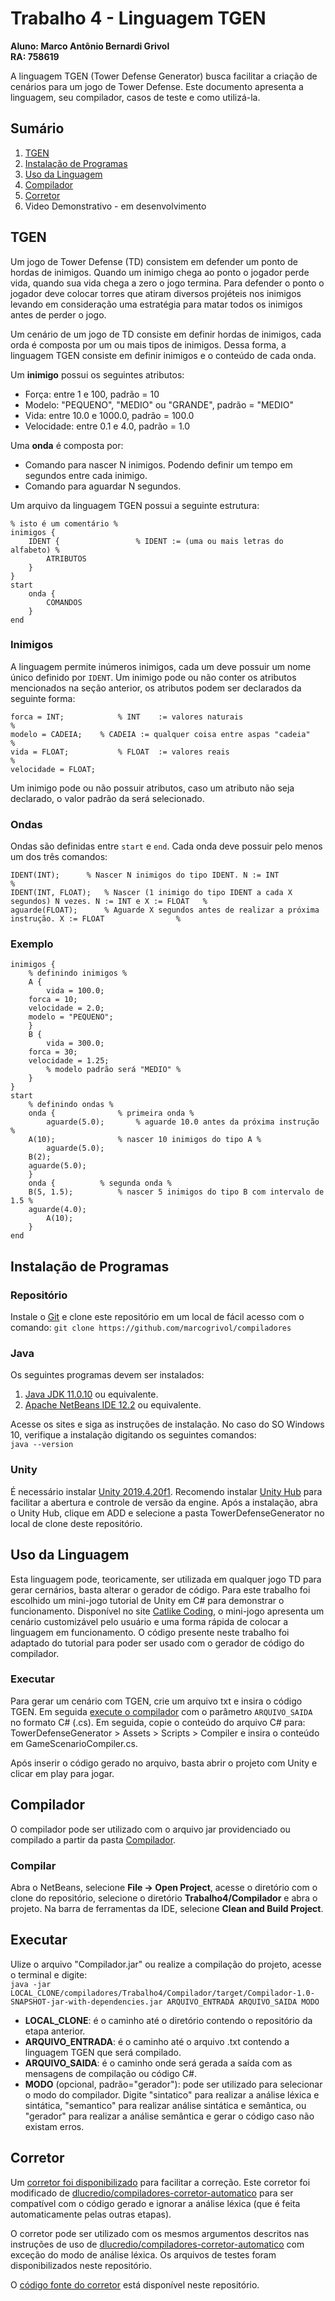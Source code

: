 # Trabalho 4 - Linguagem TGEN
**Aluno: Marco Antônio Bernardi Grivol**\
**RA: 758619**

A linguagem TGEN (Tower Defense Generator) busca facilitar a criação de cenários para um jogo de Tower Defense. Este documento apresenta a linguagem, seu compilador, casos de teste e como utilizá-la.

## Sumário
1. [TGEN](#tgen)
2. [Instalação de Programas](#instalação-de-programas)
2. [Uso da Linguagem](#uso-da-linguagem)
3. [Compilador](#compilador)
4. [Corretor](#corretor)
5. Video Demonstrativo - em desenvolvimento

## TGEN
Um jogo de Tower Defense (TD) consistem em defender um ponto de hordas de inimigos. Quando um inimigo chega ao ponto o jogador perde vida, quando  sua vida chega a zero o jogo termina. Para defender o ponto o jogador deve colocar torres que atiram diversos projéteis nos inimigos levando em consideração uma estratégia para matar todos os inimigos antes de perder o jogo.


Um cenário de um jogo de TD consiste em definir hordas de inimigos, cada orda é composta por um ou mais tipos de inimigos. Dessa forma, a linguagem TGEN consiste em definir inimigos e o conteúdo de cada onda.

Um **inimigo** possui os seguintes atributos:
* Força: entre 1 e 100, padrão = 10
* Modelo: "PEQUENO", "MEDIO" ou "GRANDE", padrão = "MEDIO"
* Vida: entre 10.0 e 1000.0, padrão = 100.0
* Velocidade: entre 0.1 e 4.0, padrão = 1.0

Uma **onda** é composta por:
* Comando para nascer N inimigos. Podendo definir um tempo em segundos entre cada inimigo.
* Comando para aguardar N segundos.

Um arquivo da linguagem TGEN possui a seguinte estrutura:
``` 
% isto é um comentário %
inimigos { 
	IDENT {					% IDENT := (uma ou mais letras do alfabeto) %
    	ATRIBUTOS
    }
}
start
	onda {
    	COMANDOS
    }
end
```

### Inimigos
A linguagem permite inúmeros inimigos, cada um deve possuir um nome único definido por `IDENT`. Um inimigo pode ou não conter os atributos mencionados na seção anterior, os atributos podem ser declarados da seguinte forma:
```
forca = INT;            % INT    := valores naturais                       %
modelo = CADEIA;	% CADEIA := qualquer coisa entre aspas "cadeia"    %
vida = FLOAT;	        % FLOAT  := valores reais                          %
velocidade = FLOAT;
```
Um inimigo pode ou não possuir atributos, caso um atributo não seja declarado, o valor padrão da será selecionado.

### Ondas
Ondas são definidas entre `start` e `end`. Cada onda deve possuir pelo menos um dos três comandos:
```
IDENT(INT);	     % Nascer N inimigos do tipo IDENT. N := INT                                           %
IDENT(INT, FLOAT);   % Nascer (1 inimigo do tipo IDENT a cada X segundos) N vezes. N := INT e X := FLOAT   %
aguarde(FLOAT);      % Aguarde X segundos antes de realizar a próxima instrução. X := FLOAT                %
```

### Exemplo
```
inimigos {
    % definindo inimigos %
    A {
        vida = 100.0;
	forca = 10;
	velocidade = 2.0;
	modelo = "PEQUENO";
    }
    B {
        vida = 300.0;
	forca = 30;
	velocidade = 1.25;
        % modelo padrão será "MEDIO" %
    }
}
start
    % definindo ondas %
    onda {	            % primeira onda %
        aguarde(5.0);       % aguarde 10.0 antes da próxima instrução %
	A(10);              % nascer 10 inimigos do tipo A %
        aguarde(5.0);       
	B(2); 
	aguarde(5.0);
    }
    onda {		    % segunda onda %
	B(5, 1.5);          % nascer 5 inimigos do tipo B com intervalo de 1.5 %
	aguarde(4.0);
        A(10);
    }
end
```

## Instalação de Programas
### Repositório
Instale o [Git](https://git-scm.com/downloads) e clone este repositório em um local de fácil acesso com o comando: `git clone https://github.com/marcogrivol/compiladores`


### Java
Os seguintes programas devem ser instalados:
1. [Java JDK 11.0.10](https://www.oracle.com/java/technologies/javase-jdk11-downloads.html) ou equivalente.
3. [Apache NetBeans IDE 12.2](https://netbeans.apache.org/) ou equivalente.


Acesse os sites e siga as instruções de instalação. No caso do SO Windows 10, verifique a instalação digitando os seguintes comandos:\
``
java --version
``

### Unity
É necessário instalar [Unity 2019.4.20f1](https://unity3d.com/unity/qa/lts-releases).
Recomendo instalar [Unity Hub](https://unity3d.com/unity/qa/lts-releases) para facilitar a abertura e controle de versão da engine. Após a instalação, abra o Unity Hub, clique em ADD e selecione a pasta TowerDefenseGenerator no local de clone deste repositório.


## Uso da Linguagem
Esta linguagem pode, teoricamente, ser utilizada em qualquer jogo TD para gerar cernários, basta alterar o gerador de código. Para este trabalho foi escolhido um mini-jogo tutorial de Unity em C# para demonstrar o funcionamento. Disponível no site [Catlike Coding](https://catlikecoding.com/), o mini-jogo apresenta um cenário customizável pelo usuário e uma forma rápida de colocar a linguagem em funcionamento. O código presente neste trabalho foi adaptado do tutorial para poder ser usado com o gerador de código do compilador.

### Executar

Para gerar um cenário com TGEN, crie um arquivo txt e insira o código TGEN. Em seguida [execute o compilador](#compilador) com o parâmetro `ARQUIVO_SAIDA` no formato C# (.cs). Em seguida, copie o conteúdo do arquivo C# para: TowerDefenseGenerator > Assets > Scripts > Compiler e insira o conteúdo em GameScenarioCompiler.cs.

Após inserir o código gerado no arquivo, basta abrir o projeto com Unity e clicar em play para jogar.

## Compilador
O compilador pode ser utilizado com o arquivo jar providenciado ou compilado a partir da pasta [Compilador](https://github.com/MarcoGrivol/compiladores/tree/master/Trabalho4/Compilador). 

### Compilar
Abra o NetBeans, selecione **File → Open Project**, acesse o diretório com o clone do repositório, selecione o diretório **Trabalho4/Compilador** e abra o projeto.
Na barra de ferramentas da IDE, selecione **Clean and Build Project**.

## Executar
Ulize o arquivo "Compilador.jar" ou realize a compilação do projeto, acesse o terminal e digite: \
``java -jar LOCAL_CLONE/compiladores/Trabalho4/Compilador/target/Compilador-1.0-SNAPSHOT-jar-with-dependencies.jar ARQUIVO_ENTRADA ARQUIVO_SAIDA MODO``
* **LOCAL_CLONE**: é o caminho até o diretório contendo o repositório da etapa anterior.
* **ARQUIVO_ENTRADA**: é o caminho até o arquivo .txt contendo a linguagem TGEN que será compilado.
* **ARQUIVO_SAIDA**: é o caminho onde será gerada a saída com as mensagens de compilação ou código C#.
* **MODO** (opcional, padrão="gerador"): pode ser utilizado para selecionar o modo do compilador. Digite "sintatico" para realizar a análise léxica e sintática, "semantico" para realizar análise sintática e semântica, ou "gerador" para realizar a análise semântica e gerar o código caso não existam erros.

## Corretor
Um [corretor foi disponibilizado](https://github.com/MarcoGrivol/compiladores/blob/master/Trabalho4/corretor.jar) para facilitar a correção. Este corretor foi modificado de [dlucredio/compiladores-corretor-automatico](https://github.com/dlucredio/compiladores-corretor-automatico) para ser compatível com o código gerado e ignorar a análise léxica (que é feita automaticamente pelas outras etapas).

O corretor pode ser utilizado com os mesmos argumentos descritos nas instruções de uso de [dlucredio/compiladores-corretor-automatico](https://github.com/dlucredio/compiladores-corretor-automatico) com exceção do modo de análise léxica. Os arquivos de testes foram disponibilizados neste repositório.

O [código fonte do corretor](https://github.com/MarcoGrivol/compiladores/tree/master/Trabalho4/compiladores-corretor-automatico) está disponível neste repositório.





